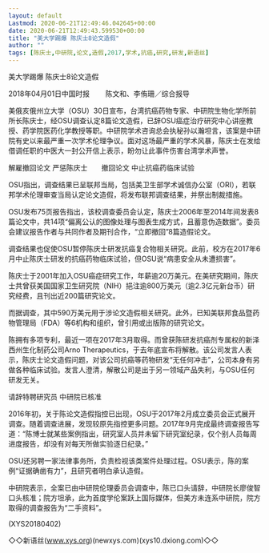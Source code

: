 ```yaml
---
layout: default
Lastmod: 2020-06-21T12:49:46.042645+00:00
date: 2020-06-21T12:49:43.599530+00:00
title: "美大学踢爆 陈庆士8论文造假"
author: ""
tags: [陈庆士,中研院,论文,造假,2017,学术,抗癌,研究,研发,新语丝]
---
```


美大学踢爆 陈庆士8论文造假

2018年04月01日中国时报 　　陈文和、李侑珊／综合报导

美俄亥俄州立大学（OSU）30日宣布，台湾抗癌药物专家、中研院生物化学所前所长陈庆士，经OSU调查认定8篇论文造假，已辞OSU癌症治疗研究中心讲座教授、药学院医药化学教授等职。中研院学术咨询总会执秘孙以瀚坦言，该案是中研院有史以来最严重一次学术伦理争议。面对这场最严重的学术风暴，陈庆士在发给借调任职的中医大一封公开信上表示，盼勿让此事件伤害台湾学术声誉。

解雇撤回论文 严惩陈庆士　　撤回论文 中止抗癌药临床试验

OSU指出，调查结果已呈联邦当局，包括美卫生部学术诚信办公室（ORI），若联邦学术伦理审查当局认定论文造假，将发布联邦调查结果，并祭出制裁措施。

OSU发布75页报告指出，该校调查委员会认定，陈庆士2006年至2014年间发表8篇论文中，共14项“偏离公认的图像处理与图表生成方式，且蓄意伪造数据”。委员会建议报告作者与共同作者及期刊合作，“立即撤回”8篇造假论文。

调查结果也促使OSU暂停陈庆士研发抗癌复合物相关研究。此前，校方在2017年6月中止陈庆士研发的抗癌药物临床试验，但OSU说“病患安全从未遭损害”。

陈庆士于2001年加入OSU癌症研究工作，年薪逾20万美元。在美研究期间，陈庆士共曾获美国国家卫生研究院（NIH）挹注逾800万美元（逾2.3亿元新台币）研究经费，且刊出近200篇研究论文。

而据调查，其中590万美元用于涉论文造假相关研究。此外，已知美联邦食品暨药物管理局（FDA）等6机构和组织，曾引用或出版陈的研究论文。

陈拥有多项专利，最近一项在2017年3月取得。而曾获陈研发抗癌剂专属权的新泽西州生化制药公司Arno Therapeutics，于去年底宣布将解散。该公司发言人表示，陈庆士论文造假问题，对该公司抗癌等药物研发“无任何冲击”，公司本身有另做各种临床试验。发言人澄清，解散公司是出于另一领域产品失利，与OSU任何研发无关。

请辞特聘研究员 中研院已核准

2016年初，关于陈论文造假指控已出现，OSU于2017年2月成立委员会正式展开调查。随着调查进展，发现较原先指控更多问题。2017年9月完成最终调查报告写道：“陈博士就某些案例指出，研究室人员并未留下研究室纪录，仅个别人员每周进度报告，却没有对每天所做实验逐日纪录。”

OSU还另聘一家法律事务所，负责检视该类案件处理过程。OSU表示，陈的案例“证据确凿有力”，且研究者明白承认造假。

中研院表示，全案已由中研院伦理委员会调查中，陈已口头请辞，中研院长廖俊智口头核准；院方坦承，此为首度学伦案跃上国际媒体，但美方未连系中研院，院方取得的调查报告为“二手资料”。

(XYS20180402)

◇◇新语丝(www.xys.org)(newxys.com)(xys10.dxiong.com)◇◇

